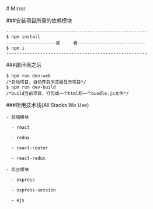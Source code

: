 ﻿﻿﻿﻿﻿﻿﻿﻿# Mirror###安装项目所需的依赖模块```------------------------------------------------------$ npm install -------------------或     者--------------------------$ npm i------------------------------------------------------```###跑环境之后```$ npm run dev-web      /*启动项目，自动开启浏览器显示项目*/$ npm run dev-build/*build当前项目，打包成一个html和一个bundle.js文件*/```###所用技术栈(All Stacks We Use)```                    - 前端模块  - react  - redux  - react-router  - react-redux- 后台模块  - express  - express-session  - ejs````
